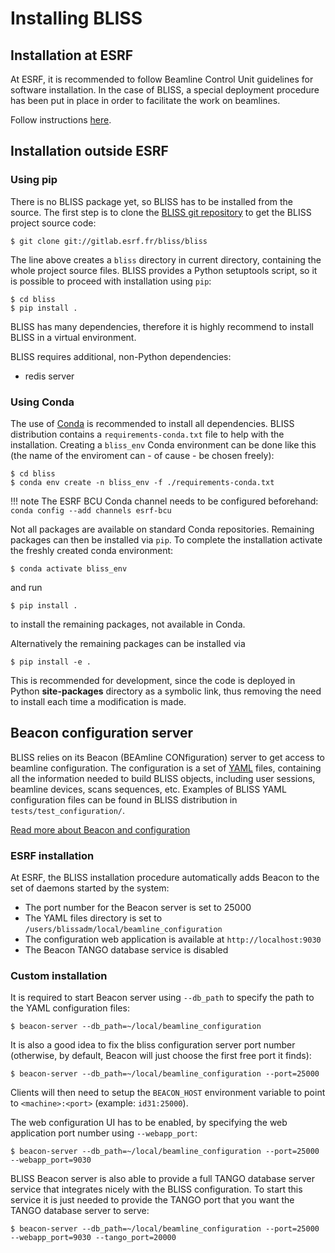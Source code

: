 # Installing BLISS

## Installation at ESRF

At ESRF, it is recommended to follow Beamline Control Unit guidelines for
software installation. In the case of BLISS, a special deployment procedure
has been put in place in order to facilitate the work on beamlines.

Follow instructions [here][1].

## Installation outside ESRF

### Using pip

There is no BLISS package yet, so BLISS has to be installed from the source.
The first step is to clone the [BLISS git repository][2] to get the BLISS project source code:

    $ git clone git://gitlab.esrf.fr/bliss/bliss

The line above creates a `bliss` directory in current directory, containing the
whole project source files. BLISS provides a Python setuptools script, so it
is possible to proceed with installation using `pip`:

    $ cd bliss
    $ pip install .

BLISS has many dependencies, therefore it is highly recommend to install BLISS
in a virtual environment.

BLISS requires additional, non-Python dependencies:

* redis server

### Using Conda

The use of [Conda][3] is recommended to install all dependencies. BLISS distribution contains a
`requirements-conda.txt` file to help with the installation. Creating a `bliss_env` Conda environment
can be done like this (the name of the enviroment can - of cause - be chosen freely):

    $ cd bliss
    $ conda env create -n bliss_env -f ./requirements-conda.txt

!!! note
    The ESRF BCU Conda channel needs to be configured beforehand:
    `conda config --add channels esrf-bcu`

Not all packages are available on standard Conda repositories. Remaining packages can then be
installed via `pip`. To complete the installation activate the freshly created conda environment:

    $ conda activate bliss_env

and run

    $ pip install .

to install the remaining packages, not available in Conda.

Alternatively the remaining packages can be installed via

    $ pip install -e .

This is recommended for development, since the code is deployed in Python
**site-packages** directory as a symbolic link, thus removing the need to
install each time a modification is made.

## Beacon configuration server

BLISS relies on its Beacon (BEAmline CONfiguration) server to get access to
beamline configuration. The configuration is a set of [YAML][7] files,
containing all the information needed to build BLISS objects, including user
sessions, beamline devices, scans sequences, etc.
Examples of BLISS YAML configuration files can be found in BLISS distribution
in `tests/test_configuration/`.

[Read more about Beacon and configuration](config.md)

### ESRF installation

At ESRF, the BLISS installation procedure automatically adds Beacon to the set
of daemons started by the system:

* The port number for the Beacon server is set to 25000
* The YAML files directory is set to `/users/blissadm/local/beamline_configuration`
* The configuration web application is available at `http://localhost:9030`
* The Beacon TANGO database service is disabled

### Custom installation

It is required to start Beacon server using `--db_path` to specify the path to the YAML configuration files:

    $ beacon-server --db_path=~/local/beamline_configuration

It is also a good idea to fix the bliss configuration server port number
(otherwise, by default, Beacon will just choose the first free port it finds):

    $ beacon-server --db_path=~/local/beamline_configuration --port=25000

Clients will then need to setup the `BEACON_HOST` environment variable to
point to `<machine>:<port>` (example: `id31:25000`).

The web configuration UI has to be enabled, by specifying the web application port number using `--webapp_port`:

    $ beacon-server --db_path=~/local/beamline_configuration --port=25000 --webapp_port=9030

BLISS Beacon server is also able to provide a full TANGO database server service that integrates nicely with the BLISS configuration. To start this service it is just needed to provide the TANGO port that you want the TANGO database server to serve:

    $ beacon-server --db_path=~/local/beamline_configuration --port=25000 --webapp_port=9030 --tango_port=20000

[1]: https://gitlab.esrf.fr/bliss/ansible/blob/master/README.md
[2]: https://gitlab.esrf.fr/bliss/bliss
[3]: https://conda.io/docs/
[4]: http://www.gevent.org
[5]: http://software.schmorp.de/pkg/libev.html
[6]: http://libuv.org/
[7]: https://en.wikipedia.org/wiki/YAML

